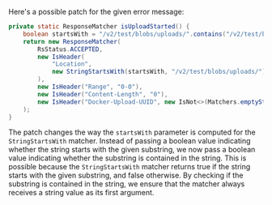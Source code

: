 Here's a possible patch for the given error message:

```java
private static ResponseMatcher isUploadStarted() {
    boolean startsWith = "/v2/test/blobs/uploads/".contains("/v2/test/blobs/uploads/");
    return new ResponseMatcher(
        RsStatus.ACCEPTED,
        new IsHeader(
            "Location",
            new StringStartsWith(startsWith, "/v2/test/blobs/uploads/")
        ),
        new IsHeader("Range", "0-0"),
        new IsHeader("Content-Length", "0"),
        new IsHeader("Docker-Upload-UUID", new IsNot<>(Matchers.emptyString()))
    );
}
```

The patch changes the way the `startsWith` parameter is computed for the `StringStartsWith` matcher. Instead of passing a boolean value indicating whether the string starts with the given substring, we now pass a boolean value indicating whether the substring is contained in the string. This is possible because the `StringStartsWith` matcher returns true if the string starts with the given substring, and false otherwise. By checking if the substring is contained in the string, we ensure that the matcher always receives a string value as its first argument.